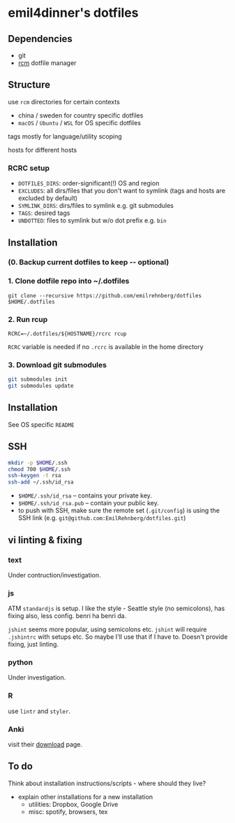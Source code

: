 # emil4dinner's dotfiles

## Dependencies

- git
- [rcm](https://github.com/thoughtbot/rcm) dotfile manager

## Structure

use `rcm` directories for certain contexts

- china / sweden for country specific dotfiles
- `macOS` / `Ubuntu` / `WSL` for OS specific dotfiles

tags mostly for language/utility scoping

hosts for different hosts

### RCRC setup

- `DOTFILES_DIRS`: order-significant(!) OS and region
- `EXCLUDES`: all dirs/files that you don't want to symlink (tags and hosts are excluded by default)
- `SYMLINK_DIRS`: dirs/files to symlink e.g. git submodules
- `TAGS`: desired tags
- `UNDOTTED`: files to symlink but w/o dot prefix e.g. `bin`

## Installation

### (0. Backup current dotfiles to keep -- optional)

### 1. Clone dotfile repo into ~/.dotfiles

```
git clone --recursive https://github.com/emilrehnberg/dotfiles $HOME/.dotfiles
```

### 2. Run rcup

```
RCRC=~/.dotfiles/${HOSTNAME}/rcrc rcup
```

`RCRC` variable is needed if no `.rcrc` is available in the home directory

### 3. Download git submodules

```sh
git submodules init
git submodules update
```

## Installation

See OS specific `README`

## SSH

```sh
mkdir -p $HOME/.ssh
chmod 700 $HOME/.ssh
ssh-keygen -t rsa
ssh-add ~/.ssh/id_rsa
```

- `$HOME/.ssh/id_rsa` – contains your private key.
- `$HOME/.ssh/id_rsa.pub` – contain your public key.
- to push with SSH, make sure the remote set (`.git/config`) is using the SSH link (e.g. `git@github.com:EmilRehnberg/dotfiles.git`)

## vi linting & fixing

### text

Under contruction/investigation.

### js

ATM `standardjs` is setup.
I like the
  style - Seattle style (no semicolons),
  has fixing also,
  less config.
benri ha benri da.

`jshint` seems more popular, using semicolons etc.
`jshint` will require `.jshintrc` with setups etc.
So maybe I'll use that if I have to.
Doesn't provide fixing, just linting.

### python

Under investigation.

### R

use `lintr` and `styler`.

### Anki

visit their [download](https://apps.ankiweb.net/) page.

## To do

Think about installation instructions/scripts - where should they live?

- explain other installations for a new installation
  - utilities: Dropbox, Google Drive
  - misc: spotify, browsers, tex
